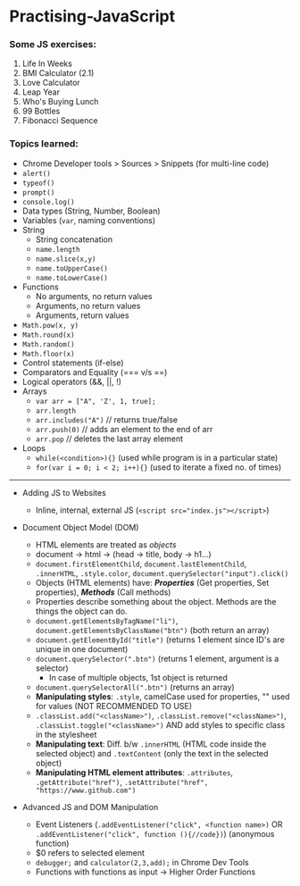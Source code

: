
# Practising-JavaScript

### Some JS exercises:

1. Life In Weeks
2. BMI Calculator (2.1)
3. Love Calculator
4. Leap Year
5. Who's Buying Lunch
6. 99 Bottles
7. Fibonacci Sequence

### Topics learned:

- Chrome Developer tools > Sources > Snippets (for multi-line code)
- `alert()`
- `typeof()`
- `prompt()`
- `console.log()`
- Data types (String, Number, Boolean)
- Variables (`var`, naming conventions)
- String
  - String concatenation
  - `name.length`
  - `name.slice(x,y)`
  - `name.toUpperCase()`
  - `name.toLowerCase()`
- Functions
  - No arguments, no return values
  - Arguments, no return values
  - Arguments, return values
- `Math.pow(x, y)`
- `Math.round(x)`
- `Math.random()`
- `Math.floor(x)`
- Control statements (if-else)
- Comparators and Equality (=== v/s ==)
- Logical operators (&&, ||, !)
- Arrays
  - `var arr = ["A", 'Z', 1, true];`
  - `arr.length`
  - `arr.includes("A")` // returns true/false
  - `arr.push(0)` // adds an element to the end of arr
  - `arr.pop` // deletes the last array element
- Loops
  - `while(<condition>){}` (used while program is in a particular state)
  - `for(var i = 0; i < 2; i++){}` (used to iterate a fixed no. of times)

<hr>

- Adding JS to Websites
  - Inline, internal, external JS (`<script src="index.js"></script>`)
- Document Object Model (DOM)
  - HTML elements are treated as *objects*
  - document -> html -> (head -> title, body -> h1...)
  - `document.firstElementChild`, `document.lastElementChild`, `.innerHTML`, `.style.color`, `document.querySelector("input").click()`
  - Objects (HTML elements) have: ***Properties*** (Get properties, Set properties), ***Methods*** (Call methods)
  - Properties describe something about the object. Methods are the things the object can do.
  - `document.getElementsByTagName("li")`, `document.getElementsByClassName("btn")` (both return an array)
  - `document.getElementById("title")` (returns 1 element since ID's are unique in one document)
  - `document.querySelector(".btn")` (returns 1 element, argument is a selector)
    - In case of multiple objects, 1st object is returned
  - `document.querySelectorAll(".btn")` (returns an array)
  - **Manipulating styles**: `.style`, camelCase used for properties, "" used for values (NOT RECOMMENDED TO USE)
  - `.classList.add("<className>")`, `.classList.remove("<className>")`, `.classList.toggle("<className>")` AND add styles to specific class in the stylesheet
  - **Manipulating text**: Diff. b/w `.innerHTML` (HTML code inside the selected object) and `.textContent` (only the text in the selected object)
  - **Manipulating HTML element attributes**: `.attributes`, `.getAttribute("href")`, `.setAttribute("href", "https://www.github.com")`

- Advanced JS and DOM Manipulation
  - Event Listeners (`.addEventListener("click", <function name>)` OR `.addEventListener("click", function (){//code})`) (anonymous function)
  - $0 refers to selected element
  - `debugger;` and `calculator(2,3,add);` in Chrome Dev Tools
  - Functions with functions as input -> Higher Order Functions
  




